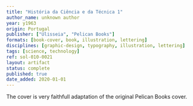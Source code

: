 ```yaml
---
title: "História da Ciência e da Técnica 1"
author_name: unknown author
year: y1963
origin: Portugal
publisher: ["Ulisseia", "Pelican Books"]
formats: [book-cover, book, illustration, lettering]
disciplines: [graphic-design, typography, illustration, lettering]
tags: [science, technology]
ref: sol-010-0021
layout: artifact
status: complete
published: true
date_added: 2020-01-01
---
```


The cover is very faithfull adaptation of the original Pelican Books cover.
